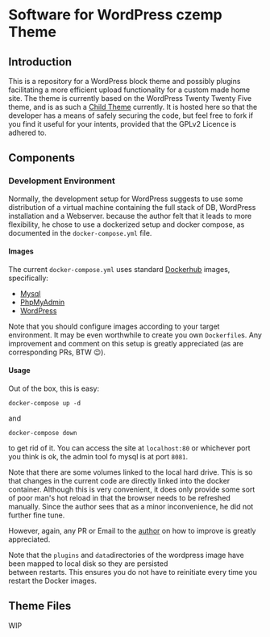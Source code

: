 # Software for WordPress czemp Theme

## Introduction
This is a repository for a WordPress block theme and possibly plugins facilitating a more efficient upload functionality 
for a custom made home site. The theme is currently based on the WordPress Twenty Twenty Five theme, and is as such a 
[Child Theme](https://developer.wordpress.org/themes/advanced-topics/child-themes/) currently. It is hosted here so that
the developer has a means of safely securing the code, but feel free to fork if you find it useful for your intents, provided
that the GPLv2 Licence is adhered to.

## Components

### Development Environment

Normally, the development setup for WordPress suggests to use some distribution
of a virtual machine containing the full stack of DB, WordPress installation and a Webserver.
because the author felt that it leads to more flexibility, he chose to use a dockerized setup and docker compose, as documented
in the `docker-compose.yml` file. 

#### Images
The current `docker-compose.yml` uses standard [Dockerhub](https://hub.docker.com/) images, specifically:

* [Mysql](https://hub.docker.com/_/mysql)
* [PhpMyAdmin](https://hub.docker.com/_/phpmyadmin)
* [WordPress](https://hub.docker.com/_/wordpress)

Note that you should configure images according to your target environment. It may be even worthwhile to create you own `Dockerfile`s. 
Any improvement and comment on this setup is greatly appreciated (as are corresponding PRs, BTW 😉).

#### Usage

Out of the box, this is easy:

    docker-compose up -d

and 

    docker-compose down

to get rid of it. You can access the site at `localhost:80` or whichever port you think is ok, the admin tool fo mysql is at port `8081`.

Note that there are some volumes linked to the local hard drive. This is so that changes in the current code
are directly linked into the docker container. Although this is very convenient, it does only provide some sort of poor man's
hot reload in that the browser needs to be refreshed manually.
Since the author sees that as a minor inconvenience, he did not further fine tune.

However, again, any PR or Email to the [author](mailto:thomas@rosser.ch) on how to improve is greatly appreciated.

Note that the `plugins` and `data`directories of the wordpress image have been mapped to local disk so they are persisted  
between restarts. This ensures you do not have to reinitiate every time you restart the Docker images.

## Theme Files

WIP

